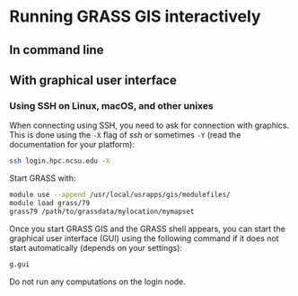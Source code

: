 # Running GRASS GIS interactively

## In command line

## With graphical user interface

### Using SSH on Linux, macOS, and other unixes

When connecting using SSH, you need to ask for connection with graphics.
This is done using the `-X` flag of *ssh* or sometimes `-Y` (read the
documentation for your platform):

```sh
ssh login.hpc.ncsu.edu -X
```

Start GRASS with:
```sh
module use --append /usr/local/usrapps/gis/modulefiles/
module load grass/79
grass79 /path/to/grassdata/mylocation/mymapset
```


Once you start GRASS GIS and the GRASS shell appears, you can start
the graphical user interface (GUI) using the following command
if it does not start automatically (depends on your settings):

```sh
g.gui
```

Do not run any computations on the login node.
